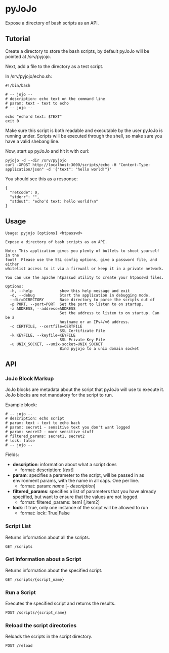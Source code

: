 # pyJoJo

Expose a directory of bash scripts as an API.

## Tutorial

Create a directory to store the bash scripts, by default pyJoJo will be pointed at /srv/pyjojo.

Next, add a file to the directory as a test script.

In /srv/pyjojo/echo.sh:

    #!/bin/bash

    # -- jojo --
    # description: echo text on the command line
    # param: text - text to echo
    # -- jojo --

    echo "echo'd text: $TEXT"
    exit 0

Make sure this script is both readable and executable by the user pyJoJo is running under.  Scripts will be executed through the shell, so make sure you have a valid shebang line.

Now, start up pyJoJo and hit it with curl:

    pyjojo -d --dir /srv/pyjojo
    curl -XPOST http://localhost:3000/scripts/echo -H "Content-Type: application/json" -d '{"text": "hello world!"}'

You should see this as a response:

    {
      "retcode": 0, 
      "stderr": "", 
      "stdout": "echo'd text: hello world!\n"
    }

## Usage

    Usage: pyjojo [options] <htpasswd>

    Expose a directory of bash scripts as an API.

    Note: This application gives you plenty of bullets to shoot yourself in the
    foot!  Please use the SSL config options, give a password file, and either
    whitelist access to it via a firewall or keep it in a private network.

    You can use the apache htpasswd utility to create your htpasswd files.

    Options:
      -h, --help            show this help message and exit
      -d, --debug           Start the application in debugging mode.
      --dir=DIRECTORY       Base directory to parse the scripts out of
      -p PORT, --port=PORT  Set the port to listen to on startup.
      -a ADDRESS, --address=ADDRESS
                            Set the address to listen to on startup. Can be a
                            hostname or an IPv4/v6 address.
      -c CERTFILE, --certfile=CERTFILE
                            SSL Certificate File
      -k KEYFILE, --keyfile=KEYFILE
                            SSL Private Key File
      -u UNIX_SOCKET, --unix-socket=UNIX_SOCKET
                            Bind pyjojo to a unix domain socket

## API

### JoJo Block Markup

JoJo blocks are metadata about the script that pyJoJo will use to execute it.  JoJo blocks are not mandatory for the script to run.

Example block:

    # -- jojo --
    # description: echo script
    # param: text - text to echo back
    # param: secret1 - sensitive text you don't want logged
    # param: secret2 - more sensitive stuff
    # filtered_params: secret1, secret2
    # lock: false
    # -- jojo -- 

Fields:

  - **description**: information about what a script does
    - format: description: [*text*]
  - **param**: specifies a parameter to the script, will be passed in as environment params, with the name in all caps.  One per line.
    - format: param: *name* [- *description*]
  - **filtered_params**: specifies a list of parameters that you have already specified, but want to ensure that the values are not logged.
    - format: filtered_params: item1 [,item2]
  - **lock**: if true, only one instance of the script will be allowed to run
    - format: lock: True|False
    
### Script List

Returns information about all the scripts.

    GET /scripts

### Get Information about a Script

Returns information about the specified script.

    GET /scripts/{script_name}

### Run a Script

Executes the specified script and returns the results.

    POST /scripts/{script_name}

### Reload the script directories

Reloads the scripts in the script directory.

    POST /reload
